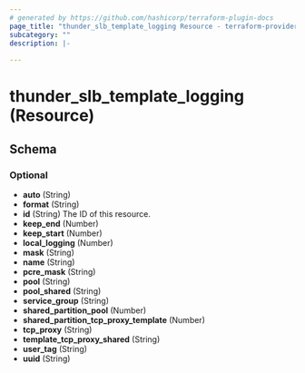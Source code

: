 ```yaml
---
# generated by https://github.com/hashicorp/terraform-plugin-docs
page_title: "thunder_slb_template_logging Resource - terraform-provider-thunder"
subcategory: ""
description: |-
  
---
```


# thunder_slb_template_logging (Resource)





<!-- schema generated by tfplugindocs -->
## Schema

### Optional

- **auto** (String)
- **format** (String)
- **id** (String) The ID of this resource.
- **keep_end** (Number)
- **keep_start** (Number)
- **local_logging** (Number)
- **mask** (String)
- **name** (String)
- **pcre_mask** (String)
- **pool** (String)
- **pool_shared** (String)
- **service_group** (String)
- **shared_partition_pool** (Number)
- **shared_partition_tcp_proxy_template** (Number)
- **tcp_proxy** (String)
- **template_tcp_proxy_shared** (String)
- **user_tag** (String)
- **uuid** (String)


